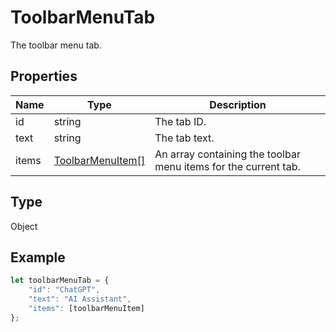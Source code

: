 # ToolbarMenuTab

The toolbar menu tab.

## Properties

| Name | Type | Description |
| ---- | ---- | ----------- |
| id | string | The tab ID. |
| text | string | The tab text. |
| items | [ToolbarMenuItem[]](../Enumeration/ToolbarMenuItem.md) | An array containing the toolbar menu items for the current tab. |
## Type

Object



## Example

```javascript
let toolbarMenuTab = {
    "id": "ChatGPT",
    "text": "AI Assistant",
    "items": [toolbarMenuItem]
};
```

